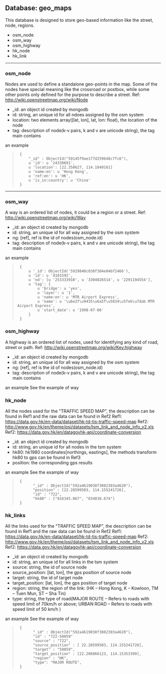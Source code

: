 ## Database: geo_maps
This database is designed to store geo-based information like the street, node, regions.

- osm_node
- osm_way
- osm_highway
- hk_node
- hk_link

***
### osm_node
Nodes are used to define a standalone geo-points in the map. Some of the nodes have special meaning like the crossroad or postbox, while some other points only defined for the purpose to describe a street. 
Ref: http://wiki.openstreetmap.org/wiki/Node

  * _id: an object id created by mongodb
  * id: string, an unique id for all ndoes assigned by the osm system
  * location: two elements array([lat, lon], lat, lon: float), the location of the node
  * tag: description of node(k-v pairs, k and v are unicode string), the tag main contains
    

an example
>      {
>          "_id" : ObjectId("59145f9ae177d259648c7fc6"),
>          u 'id': u '24330691',
>          u 'location': [22.350627, 114.1849161]
>          u 'name:en': u 'Hong Kong',
>          u 'ref:en': u 'HK',
>          u 'is_in:country': u 'China'
>      }

***
### osm_way
A way is an ordered list of nodes, it could be a region or a street. 
Ref: http://wiki.openstreetmap.org/wiki/Way

  * _id: an object id created by mongodb
  * id: string, an unique id for all way assigned by the osm system
  * ng: [ref], ref is the id of nodes(osm_node.id)
  * tag: description of node(k-v pairs, k and v are unicode string), the tag main contains

an example
>      {
>          u '_id': ObjectId('5929848c038f304e04bf2466'),
>          u 'id': u '4181592',
>          u 'nd': [u '253333910', u '3304026514', u '2291194554'],
>          u 'tag': {
>		       u 'bridge': u 'yes',
>		       u 'layer': u '1',
>		       u 'name:en': u 'MTR Airport Express',
>		       u 'name': u '\u6e2f\u9435\u6a5f\u5834\u5feb\u7dab MTR Airport Express',
>		       u 'start_date': u '1998-07-06'
>	       }
>      }

### osm_highway
A highway is an ordered list of nodes, used for identifying any kind of road, street or path. 
Ref: http://wiki.openstreetmap.org/wiki/Key:highway

  * _id: an object id created by mongodb
  * id: string, an unique id for all way assigned by the osm system
  * ng: [ref], ref is the id of nodes(osm_node.id)
  * tag: description of node(k-v pairs, k and v are unicode string), the tag main contains

an example
See the example of way

### hk_node
All the nodes used for the "TRAFFIC SPEED MAP", the description can be found in Ref1 and the raw data can be found in Ref2
Ref1: https://data.gov.hk/en-data/dataset/hk-td-tis-traffic-speed-map
Ref2: http://www.gov.hk/en/theme/psi/datasets/tsm_link_and_node_info_v2.xls
Ref2: https://data.gov.hk/en/datagovhk-api/coordinate-conversion

  * _id: an object id created by mongodb
  * id: string, an unique id for all nodes in the tsm system
  * hk80: hk1980 coordinates[northings, eastings], the methods transform hk80 to gps can be found in Ref3  
  * position: the corresponding gps results

an example
See the example of way
>      {
>            "_id" : ObjectId("592a4619038f3082303a4620"),
>            "position" : [22.28599503, 114.155241726],
>            "id" : "722",
>            "hk80" : ["816345.067", "834038.674"]
>      }

### hk_links
All the links used for the "TRAFFIC SPEED MAP", the description can be found in Ref1 and the raw data can be found in Ref2
Ref1: https://data.gov.hk/en-data/dataset/hk-td-tis-traffic-speed-map
Ref2: http://www.gov.hk/en/theme/psi/datasets/tsm_link_and_node_info_v2.xls
Ref2: https://data.gov.hk/en/datagovhk-api/coordinate-conversion

  * _id: an object id created by mongodb
  * id: string, an unique id for all links in the tsm system
  * source: string, the id of source node
  * source_position: [lat, lon], the gps position of source node  
  * target: string, the id of target node
  * target_position: [lat, lon], the gps position of target node  
  * region: string, the region of the link: (HK – Hong Kong, K – Kowloon, TM – Tuen Mun, ST – Sha Tin)
  * type: string, the type of road(MAJOR ROUTE – Refers to roads with speed limit of 70km/h or above; URBAN ROAD – Refers to roads with speed limit of 50 km/h )


an example
See the example of way
>      {
>            "_id" : ObjectId("592a4619038f3082303a4620"),
>            "id" : "722-50059"
>            "source" : "722",
>            "source_position" : [ 22.28599503, 114.155241726],
>            "target" : "50059",
>            "target_position" : [22.286866123, 114.15353399],
>            "region" : "HK",
>            "type": "MAJOR ROUTE",
>      }

